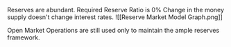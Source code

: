 Reserves are abundant.
Required Reserve Ratio is 0%
Change in the money supply doesn't change interest rates. 
![[Reserve Market Model Graph.png]]

Open Market Operations are still used only to maintain the ample reserves framework. 

